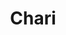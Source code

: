 ---
title: "Chari"
title_bn: "ছরি নদী"
description: "Chari river starts from Dudhnai and ends at the Bagrabhita bil."
---